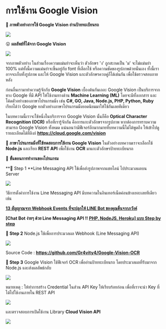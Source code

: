 # การใช้งาน Google Vision

**🌟 ภาพตัวอย่างการใช้ Google Vision อ่านป้ายทะเบียนรถ**

![](https://ff.lnwfile.com/_/ff/_raw/xm/17/19.jpg)

😲 **ผลลัพธ์ที่ได้จาก Google Vision**

![](https://ff.lnwfile.com/_/ff/_raw/57/no/pl.png)

จากภาพตัวอย่าง ในส่วนเรื่องความแม่นยำจะเห็นว่า ตัวอักษร 'ง' ถูกสะกดเป็น 'ม' จะไม่แม่นยำ 100% แต่ทั้งนี้ความแม่นยำจะขึ้นอยู่กับ font ที่เลือกใช้ หรือความชัดของรูปภาพด้วยนั่นเอง ทั้งนี้เราอาจจะเก็บทั้งรูปภาพ และให้ Google Vision แกะตัวอักษรควบคู่ก็ได้เช่นกัน เพื่อใช้ตรวจสอบภายหลัง

ก่อนอื่นเรามาทำความรู้จักกับ **Google Vision** เบื้องต้นกันเถอะ Google Vision เป็นบริการจากทาง Google ที่มี API ให้ใช้งานทางด้าน **Machine Learning (ML)** โดยจะมีทั้งเอกสาร และโค้ดตัวอย่างของภาษาโปรแกรมมิ่ง เช่น **C#, GO, Java, Node.js, PHP, Python, Ruby** เรียกได้ว่า Google ยกตัวอย่างภาษาโปรแกรมมิ่งยอดนิยมมาให้ใช้กันเลยทีเดียว

ในบทความนี้เราจะใช้หนึ่งในบริการจาก Google Vision นั้นก็คือ **Optical Character Recognition (OCR)** หรือที่เรารู้จักกัน คือการแกะตัวอักษรจากรูปภาพ หากต้องการทราบความสามารถ Google Vision ทั้งหมด แน่นอนว่ามีฟีเจอร์อีกมากมายที่บทความนี้ไม่ได้พูดถึง ให้เข้าไปดูรายละเอียดได้ที่ลิงก์ **https://cloud.google.com/vision**

**🌟 ภาษาโปรแกรมมิ่งที่ใช้ทดสอบการใช้งาน Google Vision**
ในตัวอย่างบทความเราจะเลือกใช้ **Node.js** และเรียก **REST API** เพื่อใช้งาน **OCR** มาแกะตัวอักษรป้ายทะเบียนรถ

🌟 **ขั้นตอนการทำงานของโปรแกรม**

**📌 Step 1
**Line Messaging API ใช้เพื่อส่งรูปภาพจากแชทไลน์ ไปประมวลผลบน Server

![](https://upload.wikimedia.org/wikipedia/commons/thumb/4/41/LINE_logo.svg/100px-LINE_logo.svg.png)

วิธีการตั้งค่าการใช้งาน Line Messaging API มีบทความในอินเทอร์เน็ตค่อนข้างเยอะเลยทีเดียว เช่น

[**13 สัญญาณจาก Webhook Events ที่จะปลุกให้ LINE Bot ของคุณตื่นจากภวังค์**](https://medium.com/linedevth/12-สัญญาณจาก-webhook-events-ที่จะปลุกให้-line-bot-ของคุณตื่นจากภวังค์-4cb7da653274)

**[Chat Bot ง่ายๆ ด้วย Line Messaging API !! [PHP, NodeJS, Heroku\] แบบ Step by step](https://medium.com/@benz20003/chat-bot-ง่ายๆ-ด้วย-line-messaging-api-php-nodejs-heroku-แบบ-step-by-step-943322819854)**

**📌 Step 2**
Node.js ใช้เพื่อการประมวลผล Webhook (Line Messaging API)

![](https://upload.wikimedia.org/wikipedia/commons/thumb/d/d9/Node.js_logo.svg/220px-Node.js_logo.svg.png)

Source Code : **https://github.com/Gr4vity4/Google-Vision-OCR**

**📌 Step 3**
Google Vision ใช้ฟีเจอร์ OCR เพื่ออ่านป้ายทะเบียนรถ โดยประมวลผลที่รับมาจาก Node.js และส่งผลลัพธ์กลับ

![](https://upload.wikimedia.org/wikipedia/commons/thumb/6/61/Google_Cloud_Logo.svg/250px-Google_Cloud_Logo.svg.png)

หมายเหตุ : ให้ทำการสร้าง Credential ในส่วน API Key ให้เรียบร้อยก่อน เพื่อที่เราจะนำ Key ที่ได้ไปใช้งานภายใน REST API

![](https://ff.lnwfile.com/_/ff/_raw/a8/sz/m3.png)

และตรวจสอบการเปิดใช้งาน Library **Cloud Vision API**

![](https://ff.lnwfile.com/_/ff/_raw/wh/uc/u2.png)
